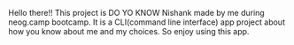 Hello there!! This project is DO YO KNOW Nishank made by me during neog.camp bootcamp. It is a CLI(command line interface) app project about how you know about me and my choices. So enjoy using this app. 